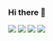 ### Hi there 👋

<!--
**bombooms/bombooms** is a ✨ _special_ ✨ repository because its `README.md` (this file) appears on your GitHub profile.

Here are some ideas to get you started:

- 🔭 I’m currently working on ...
- 🌱 I’m currently learning ...
- 👯 I’m looking to collaborate on ...
- 🤔 I’m looking for help with ...
- 💬 Ask me about ...
- 📫 How to reach me: ...
- 😄 Pronouns: ...
- ⚡ Fun fact: ...
-->
<img src="https://img.shields.io/badge/-html5-E34F26?style=flat&logo=html5&logoColor=00c8ff"> <img src="https://img.shields.io/badge/-Vue.js-cc6699?style=flat&logo=vue.js&logoColor=#4FC08D"> <img src="https://img.shields.io/badge/-JavaScript-eed718?style=flat&logo=javascript&logoColor=ffffff">
<img src="https://img.shields.io/badge/-Express-blue?style=flat&logo=Express&logoColor=ffffff">

